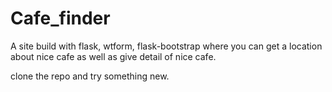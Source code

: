 # Cafe_finder
A site build with flask, wtform, flask-bootstrap where you can get a location about nice cafe as well as give detail of nice cafe.


clone the repo and try something new.
